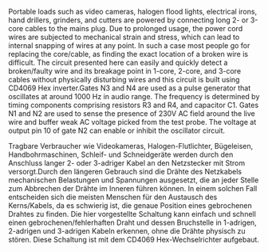 Portable loads such as video cameras, halogen flood lights, electrical irons, hand drillers, grinders, and cutters are powered by connecting long 2- or 3-core cables to the mains plug. Due to prolonged usage, the power cord wires are subjected to mechanical strain and stress, which can lead to internal snapping of wires at any point. In such a case most people go for replacing the core/cable, as finding the exact location of a broken wire is difficult. The circuit presented here can easily and quickly detect a broken/faulty wire and its breakage point in 1-core, 2-core, and 3-core cables without physically disturbing wires and this circuit is built using CD4069 Hex inverter.Gates N3 and N4 are used as a pulse generator that oscillates at around 1000 Hz in audio range. The frequency is determined by timing components comprising resistors R3 and R4, and capacitor C1. Gates N1 and N2 are used to sense the presence of 230V AC field around the live wire and buffer weak AC voltage picked from the test probe. The voltage at output pin 10 of gate N2 can enable or inhibit the oscillator circuit.

Tragbare Verbraucher wie Videokameras, Halogen-Flutlichter, Bügeleisen, Handbohrmaschinen, Schleif- und Schneidgeräte werden durch den Anschluss langer 2- oder 3-adriger Kabel an den Netzstecker mit Strom versorgt.Durch den längeren Gebrauch sind die Drähte des Netzkabels mechanischen Belastungen und Spannungen ausgesetzt, die an jeder Stelle zum Abbrechen der Drähte im Inneren führen können.  In einem solchen Fall entscheiden sich die meisten Menschen für den Austausch des Kerns/Kabels, da es schwierig ist, die genaue Position eines gebrochenen Drahtes zu finden. Die hier vorgestellte Schaltung kann einfach und schnell einen gebrochenen/fehlerhaften Draht und dessen Bruchstelle in 1-adrigen, 2-adrigen und 3-adrigen Kabeln erkennen, ohne die Drähte physisch zu stören. Diese Schaltung ist mit dem CD4069 Hex-Wechselrichter aufgebaut.
